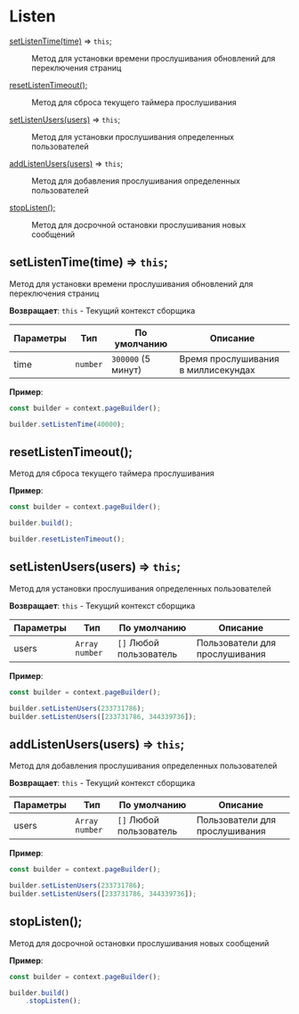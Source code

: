 # Listen
<dl>
<dt><a href="#setListenTime">setListenTime(time)</a> ⇒ <code>this</code>;</dt>
<dd><p>Метод для установки времени прослушивания обновлений для переключения страниц</p></dd>

<dt><a href="#resetListenTimeout">resetListenTimeout();</a></dt>
<dd><p>Метод для сброса текущего таймера прослушивания</p></dd>

<dt><a href="#setListenUsers">setListenUsers(users)</a> ⇒ <code>this</code>;</dt>
<dd><p>Метод для установки прослушивания определенных пользователей</p></dd>

<dt><a href="#addListenUsers">addListenUsers(users)</a> ⇒ <code>this</code>;</dt>
<dd><p>Метод для добавления прослушивания определенных пользователей</p></dd>

<dt><a href="#stopListen">stopListen();</a></dt>
<dd><p>Метод для досрочной остановки прослушивания новых сообщений</p></dd>
</dl>

<a name="setListenTime"></a>

## setListenTime(time) ⇒ <code>this</code>;
Метод для установки времени прослушивания обновлений для переключения страниц

**Возвращает**: `this` - Текущий контекст сборщика

| Параметры | Тип      | По умолчанию       | Описание                            |
| --------- | -------- | ------------------ | ----------------------------------- |
| time      | `number` | `300000` (5 минут) | Время прослушивания в миллисекундах |

**Пример**:

```js
const builder = context.pageBuilder();

builder.setListenTime(40000);
```

<a name="resetListenTimeout"></a>

## resetListenTimeout();
Метод для сброса текущего таймера прослушивания

**Пример**:

```js
const builder = context.pageBuilder();

builder.build();

builder.resetListenTimeout();
```

<a name="setListenUsers"></a>

## setListenUsers(users) ⇒ <code>this</code>;
Метод для установки прослушивания определенных пользователей

**Возвращает**: `this` - Текущий контекст сборщика

| Параметры | Тип              | По умолчанию            | Описание                       |
| --------- | ---------------- | ----------------------- | ------------------------------ |
| users     | `Array` `number` | `[]` Любой пользователь | Пользователи для прослушивания |

**Пример**:

```js
const builder = context.pageBuilder();

builder.setListenUsers(233731786);
builder.setListenUsers([233731786, 344339736]);
```

<a name="addListenUsers"></a>

## addListenUsers(users) ⇒ <code>this</code>;
Метод для добавления прослушивания определенных пользователей

**Возвращает**: `this` - Текущий контекст сборщика

| Параметры | Тип              | По умолчанию            | Описание                       |
| --------- | ---------------- | ----------------------- | ------------------------------ |
| users     | `Array` `number` | `[]` Любой пользователь | Пользователи для прослушивания |

**Пример**:

```js
const builder = context.pageBuilder();

builder.setListenUsers(233731786);
builder.setListenUsers([233731786, 344339736]);
```

<a name="stopListen"></a>

## stopListen();
Метод для досрочной остановки прослушивания новых сообщений

**Пример**:

```js
const builder = context.pageBuilder();

builder.build()
    .stopListen();
```
